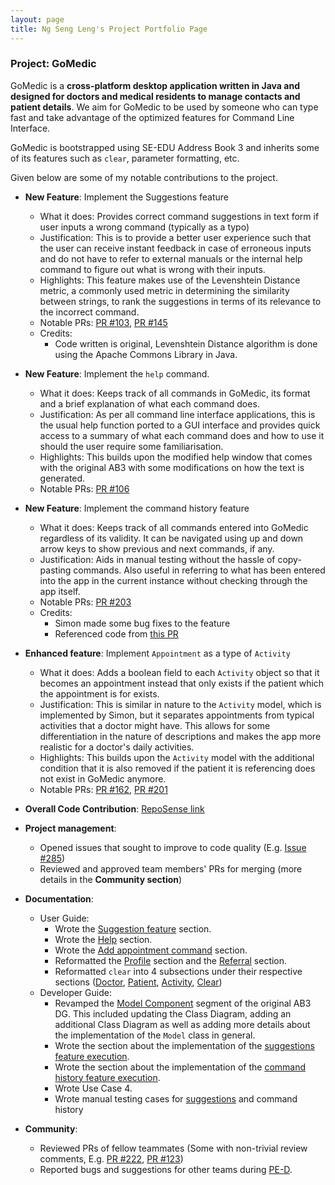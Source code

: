 ```yaml
---
layout: page
title: Ng Seng Leng's Project Portfolio Page
---
```


### Project: GoMedic

GoMedic is a **cross-platform desktop application written in Java and designed for doctors and medical residents to
manage contacts and patient details**. We aim for GoMedic to be used by someone who can type fast and take advantage of the
optimized features for Command Line Interface.

GoMedic is bootstrapped using SE-EDU Address Book 3 and inherits some of its features such as `clear`, parameter
formatting, etc.

Given below are some of my notable contributions to the project.

* **New Feature**: Implement the Suggestions feature
    * What it does: Provides correct command suggestions in text form if user inputs a wrong command (typically as a typo)
    * Justification: This is to provide a better user experience such that the user can receive instant feedback in case 
      of erroneous inputs and do not have to refer to external manuals or the internal help command to figure out
      what is wrong with their inputs.
    * Highlights: This feature makes use of the Levenshtein Distance metric, a commonly used metric in determining the similarity
      between strings, to rank the suggestions in terms of its relevance to the incorrect command.
    * Notable PRs: [PR #103](https://github.com/AY2122S1-CS2103T-T15-1/tp/pull/103), [PR #145](https://github.com/AY2122S1-CS2103T-T15-1/tp/pull/145)
    * Credits:
        * Code written is original, Levenshtein Distance algorithm is done using the Apache Commons Library in Java.

* **New Feature**: Implement the `help` command.
    * What it does: Keeps track of all commands in GoMedic, its format and a brief explanation of what each command does.
    * Justification: As per all command line interface applications, this is the usual help function ported to a GUI interface
      and provides quick access to a summary of what each command does and how to use it should the user require some familiarisation.
    * Highlights: This builds upon the modified help window that comes with the original AB3 with some modifications on how 
      the text is generated.
    * Notable PRs: [PR #106](https://github.com/AY2122S1-CS2103T-T15-1/tp/pull/106)

* **New Feature**: Implement the command history feature
    * What it does: Keeps track of all commands entered into GoMedic regardless of its validity. It can be navigated using
      up and down arrow keys to show previous and next commands, if any.
    * Justification: Aids in manual testing without the hassle of copy-pasting commands. Also useful in referring to what has 
      been entered into the app in the current instance without checking through the app itself.
    * Notable PRs: [PR #203](https://github.com/AY2122S1-CS2103T-T15-1/tp/pull/203)
    * Credits:
        * Simon made some bug fixes to the feature
        * Referenced code from [this PR](https://github.com/AY2021S1-CS2103T-T10-4/tp/pull/113)
  
* **Enhanced feature**: Implement `Appointment` as a type of `Activity`
    * What it does: Adds a boolean field to each `Activity` object so that it becomes an appointment instead that only exists if 
      the patient which the appointment is for exists.
    * Justification: This is similar in nature to the `Activity` model, which is implemented by Simon, but it separates appointments from
      typical activities that a doctor might have. This allows for some differentiation in the nature of descriptions and 
      makes the app more realistic for a doctor's daily activities.
    * Highlights: This builds upon the `Activity` model with the additional condition that it is also removed if the patient
      it is referencing does not exist in GoMedic anymore.
    * Notable PRs: [PR #162](https://github.com/AY2122S1-CS2103T-T15-1/tp/pull/162), [PR #201](https://github.com/AY2122S1-CS2103T-T15-1/tp/pull/201)
    
* **Overall Code Contribution**: [RepoSense link](https://nus-cs2103-ay2122s1.github.io/tp-dashboard/?search=&sort=groupTitle&sortWithin=title&timeframe=commit&mergegroup=&groupSelect=groupByRepos&breakdown=true&checkedFileTypes=docs~functional-code~test-code~other&since=2021-09-17&tabOpen=true&tabType=authorship&tabAuthor=ngsengleng&tabRepo=AY2122S1-CS2103T-T15-1%2Ftp%5Bmaster%5D&authorshipIsMergeGroup=false&authorshipFileTypes=docs~functional-code~test-code~other&authorshipIsBinaryFileTypeChecked=false)

* **Project management**:
    * Opened issues that sought to improve to code quality (E.g. [Issue #285](https://github.com/AY2122S1-CS2103T-T15-1/tp/issues/285))
    * Reviewed and approved team members' PRs for merging (more details in the **Community section**)

* **Documentation**:
    * User Guide:
        * Wrote the [Suggestion feature](https://ay2122s1-cs2103t-t15-1.github.io/tp/UserGuide.html#42-suggestions) section.
        * Wrote the [Help](https://ay2122s1-cs2103t-t15-1.github.io/tp/UserGuide.html#353-viewing-help--help) section.
        * Wrote the [Add appointment command](https://ay2122s1-cs2103t-t15-1.github.io/tp/UserGuide.html#333-adding-a-new-appointment-add-tappointment) section.
        * Reformatted the [Profile](https://ay2122s1-cs2103t-t15-1.github.io/tp/UserGuide.html#352-customizing-your-own-profile-profile) section
          and the [Referral](https://ay2122s1-cs2103t-t15-1.github.io/tp/UserGuide.html#351-generating-a-referral-referral) section.
        * Reformatted `clear` into 4 subsections under their respective sections ([Doctor](https://ay2122s1-cs2103t-t15-1.github.io/tp/UserGuide.html#32-doctors-related-features), [Patient](https://ay2122s1-cs2103t-t15-1.github.io/tp/UserGuide.html#31-patients-related-features), [Activity](https://ay2122s1-cs2103t-t15-1.github.io/tp/UserGuide.html#33-activities-related-features), [Clear](https://ay2122s1-cs2103t-t15-1.github.io/tp/UserGuide.html#354-clearing-all-entries--clear))
    * Developer Guide:
        * Revamped the [Model Component](https://ay2122s1-cs2103t-t15-1.github.io/tp/DeveloperGuide.html#model-component)
          segment of the original AB3 DG. This included updating the Class Diagram, adding an additional Class Diagram as well as adding more details about the implementation of the `Model` class in general.
        * Wrote the section about the implementation of the [suggestions feature execution](https://ay2122s1-cs2103t-t15-1.github.io/tp/DeveloperGuide.html#suggestions-feature).
        * Wrote the section about the implementation of the [command history feature execution](https://ay2122s1-cs2103t-t15-1.github.io/tp/DeveloperGuide.html#command-history-feature).
        * Wrote Use Case 4.
        * Wrote manual testing cases for [suggestions]() and command history

* **Community**:
    * Reviewed PRs of fellow teammates (Some with non-trivial review comments, E.g. [PR #222](https://github.com/AY2122S1-CS2103T-T15-1/tp/pull/222), [PR #123](https://github.com/AY2122S1-CS2103T-T15-1/tp/pull/123))
    * Reported bugs and suggestions for other teams during [PE-D](https://github.com/ngsengleng/ped). 

